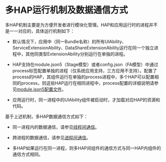 # 多HAP运行机制及数据通信方式


多HAP机制主要是为方便开发者进行模块化管理。HAP和应用运行时的进程并不是一一对应的，具体运行机制如下：


- 默认情况下，应用中（同一Bundle名称）的所有UIAbility、ServiceExtensionAbility、DataShareExtensionAbility运行在同一个独立进程中，其他同类型ExtensionAbility分别运行在单独的进程。

- HAP支持在module.json5（Stage模型）或者config.json（FA模型）中通过process标签配置单独的进程（仅系统应用支持，三方应用不支持）。配置了process的HAP，其组件运行在单独的process进程中，多个HAP可以配置相同的process，则这些HAP运行在相同进程中，process配置的详细说明请参见[module.json5配置文件](module-configuration-file.md)。

- 应用运行时，同一进程中的UIAbility组件被启动时，才加载对应HAP的资源和代码。


基于上述机制，多HAP数据通信方式如下：


- 同一进程内的数据通信，请参见[线程间通信](../application-models/thread-model-stage.md)。

- 跨进程的数据通信，请参见[进程间通信](../application-models/process-model-stage.md)。

- 多HAP如果运行在同一进程，则多HAP间组件的通信方式与同一HAP内组件的通信方式相同。
